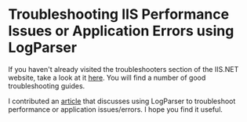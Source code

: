 # Troubleshooting IIS Performance Issues or Application Errors using LogParser

If you haven't already visited the troubleshooters section of the IIS.NET website, take a look at it [here][LINK1].  You will find a number of good troubleshooting guides.

I contributed an [article][LINK2] that discusses using LogParser to troubleshoot performance or application issues/errors.  I hope you find it useful.

[LINK1]: http://www.iis.net/learn/troubleshoot
[LINK2]: http://www.iis.net/learn/troubleshoot/performance-issues/troubleshooting-iis-performance-issues-or-application-errors-using-logparser

